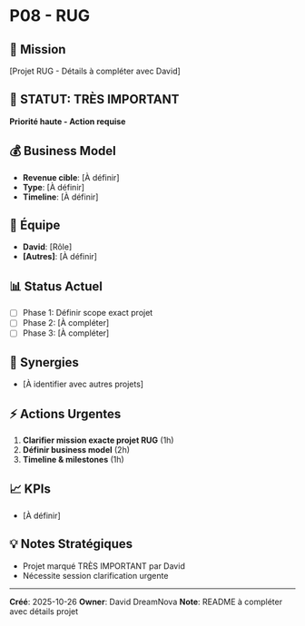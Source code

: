 # P08 - RUG

## 🎯 Mission
[Projet RUG - Détails à compléter avec David]

## 🚨 STATUT: TRÈS IMPORTANT
**Priorité haute - Action requise**

## 💰 Business Model
- **Revenue cible**: [À définir]
- **Type**: [À définir]
- **Timeline**: [À définir]

## 👥 Équipe
- **David**: [Rôle]
- **[Autres]**: [À définir]

## 📊 Status Actuel
- [ ] Phase 1: Définir scope exact projet
- [ ] Phase 2: [À compléter]
- [ ] Phase 3: [À compléter]

## 🔗 Synergies
- [À identifier avec autres projets]

## ⚡ Actions Urgentes
1. **Clarifier mission exacte projet RUG** (1h)
2. **Définir business model** (2h)
3. **Timeline & milestones** (1h)

## 📈 KPIs
- [À définir]

## 💡 Notes Stratégiques
- Projet marqué TRÈS IMPORTANT par David
- Nécessite session clarification urgente

---
**Créé**: 2025-10-26
**Owner**: David DreamNova
**Note**: README à compléter avec détails projet
